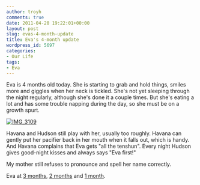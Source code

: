 ```yaml
---
author: troyh
comments: true
date: 2011-04-20 19:22:01+00:00
layout: post
slug: evas-4-month-update
title: Eva's 4-month update
wordpress_id: 5697
categories:
- Our Life
tags:
- Eva
---
```


Eva is 4 months old today. She is starting to grab and hold things, smiles more and giggles when her neck is tickled. She's not yet sleeping through the night regularly, although she's done it a couple times. But she's eating a lot and has some trouble napping during the day, so she must be on a growth spurt.

[![IMG_3109](http://farm6.static.flickr.com/5109/5640431639_137e7e3791.jpg)](http://www.flickr.com/photos/troyh/5640431639/)

<!-- more -->Havana and Hudson still play with her, usually too roughly. Havana can gently put her pacifier back in her mouth when it falls out, which is handy. And Havana complains that Eva gets "all the tenshun". Every night Hudson gives good-night kisses and always says "Eva first!"

My mother still refuses to pronounce and spell her name correctly.

Eva at [3 months](http://troyandgay.com/2011/03/20/eva-is-3-months-old/), [2 months](http://troyandgay.com/2011/02/20/evas-2-months-old/) and [1 month](http://troyandgay.com/2011/01/20/eva-at-1-month/).
